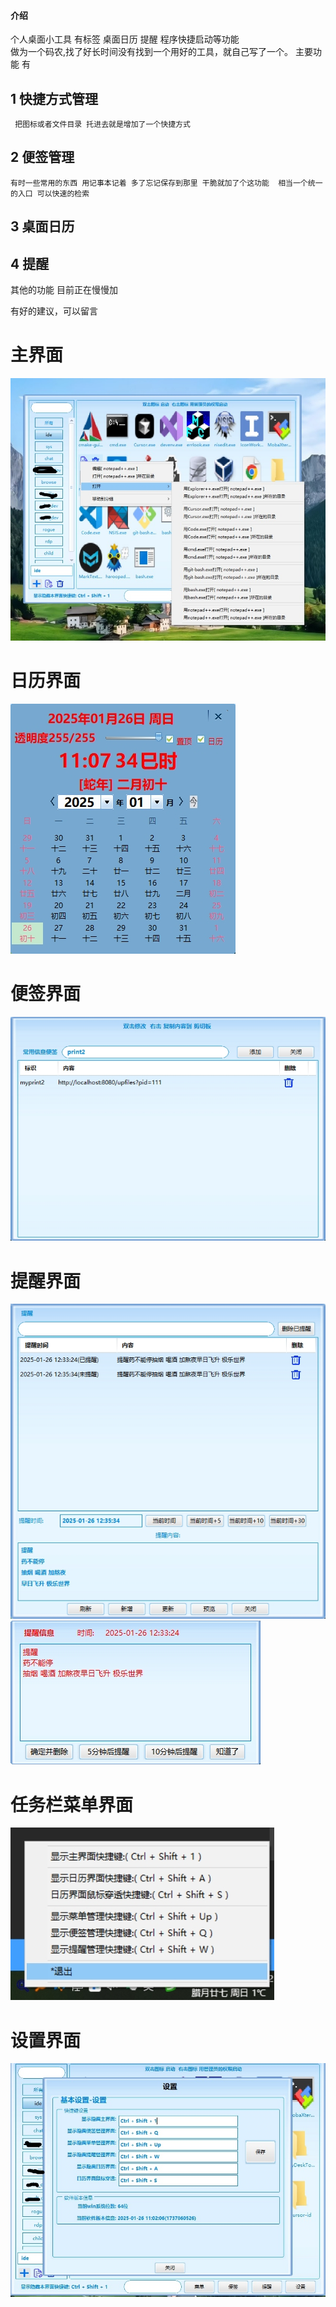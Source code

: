 #### 介绍

个人桌面小工具 有标签 桌面日历  提醒 程序快捷启动等功能  
做为一个码农,找了好长时间没有找到一个用好的工具，就自己写了一个。
主要功能 有

## 1 快捷方式管理

     把图标或者文件目录 托进去就是增加了一个快捷方式

## 2 便签管理

    有时一些常用的东西 用记事本记着 多了忘记保存到那里 干脆就加了个这功能  相当一个统一的入口 可以快速的检索

## 3 桌面日历

## 4 提醒

其他的功能 目前正在慢慢加

有好的建议，可以留言



# 主界面

![1.png](./img/1.png)



# 日历界面

![2.png](./img/2.png)



# 便签界面

![33.png](./img/33.png)



# 提醒界面

![44.png](./img/44.png)
![notify.png](./img/notify.png) 



# 任务栏菜单界面

![menu.png](./img/menu.png)



# 设置界面

![set.png](./img/set.png)
